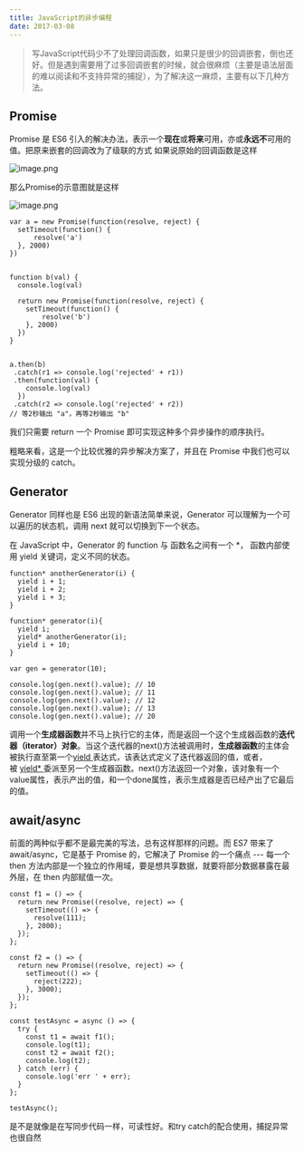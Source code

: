 ```yaml
---
title: JavaScript的异步编程
date: 2017-03-08
---
```

> 写JavaScript代码少不了处理回调函数，如果只是很少的回调嵌套，倒也还好。但是遇到需要用了过多回调嵌套的时候，就会很麻烦（主要是语法层面的难以阅读和不支持异常的捕捉），为了解决这一麻烦，主要有以下几种方法。

<!--more-->
## Promise
Promise 是 ES6 引入的解决办法，表示一个**现在**或**将来**可用，亦或**永远不**可用的值。把原来嵌套的回调改为了级联的方式
如果说原始的回调函数是这样

![image.png](http://upload-images.jianshu.io/upload_images/2575359-7141d9b562ca062f.png?imageMogr2/auto-orient/strip%7CimageView2/2/w/1240)

那么Promise的示意图就是这样

![image.png](http://upload-images.jianshu.io/upload_images/2575359-2f8d767ce860d5db.png?imageMogr2/auto-orient/strip%7CimageView2/2/w/1240)

```
var a = new Promise(function(resolve, reject) {
  setTimeout(function() {
      resolve('a')
  }, 2000)
})


function b(val) {
  console.log(val)

  return new Promise(function(resolve, reject) {
    setTimeout(function() {
        resolve('b')
    }, 2000)
  })
}


a.then(b)
 .catch(r1 => console.log('rejected' + r1))
 .then(function(val) {
    console.log(val)
  })
 .catch(r2 => console.log('rejected' + r2))
// 等2秒输出 "a"，再等2秒输出 "b"
```
我们只需要 return 一个 Promise 即可实现这种多个异步操作的顺序执行。

粗略来看，这是一个比较优雅的异步解决方案了，并且在 Promise 中我们也可以实现分级的 catch。

## Generator
Generator 同样也是 ES6 出现的新语法简单来说，Generator 可以理解为一个可以遍历的状态机，调用 next 就可以切换到下一个状态。

在 JavaScript 中，Generator 的 function 与 函数名之间有一个 *， 函数内部使用 yield 关键词，定义不同的状态。
```
function* anotherGenerator(i) {
  yield i + 1;
  yield i + 2;
  yield i + 3;
}

function* generator(i){
  yield i;
  yield* anotherGenerator(i);
  yield i + 10;
}

var gen = generator(10);

console.log(gen.next().value); // 10
console.log(gen.next().value); // 11
console.log(gen.next().value); // 12
console.log(gen.next().value); // 13
console.log(gen.next().value); // 20
```
调用一个**生成器函数**并不马上执行它的主体，而是返回一个这个生成器函数的**迭代器（iterator）对象**。当这个迭代器的next()方法被调用时，**生成器函数**的主体会被执行直至第一个[yield
](https://developer.mozilla.org/zh-CN/docs/Web/JavaScript/Reference/Operators/yield)表达式，该表达式定义了迭代器返回的值，或者，被 [yield*
](https://developer.mozilla.org/zh-CN/docs/Web/JavaScript/Reference/Operators/yield*)委派至另一个生成器函数。next()方法返回一个对象，该对象有一个value属性，表示产出的值，和一个done属性，表示生成器是否已经产出了它最后的值。

## await/async
前面的两种似乎都不是最完美的写法，总有这样那样的问题。而 ES7 带来了 await/async，它是基于 Promise 的，它解决了 Promise 的一个痛点 --- 每一个 then 方法内部是一个独立的作用域，要是想共享数据，就要将部分数据暴露在最外层，在 then 内部赋值一次。
```
const f1 = () => {
  return new Promise((resolve, reject) => {
    setTimeout(() => {
      resolve(111);
    }, 2000);
  });
};

const f2 = () => {
  return new Promise((resolve, reject) => {
    setTimeout(() => {
      reject(222);
    }, 3000);
  });
};

const testAsync = async () => {
  try {
    const t1 = await f1();
    console.log(t1);
    const t2 = await f2();
    console.log(t2);
  } catch (err) {
    console.log('err ' + err);
  }
};

testAsync();
```
是不是就像是在写同步代码一样，可读性好。和try catch的配合使用，捕捉异常也很自然
